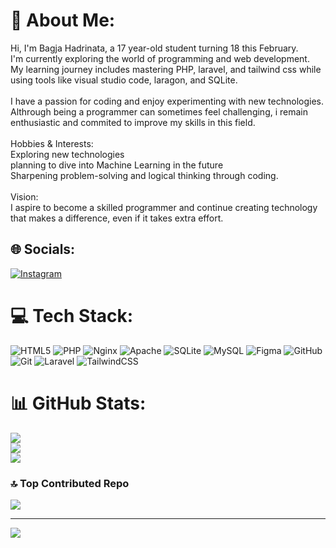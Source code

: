 # 💫 About Me:
Hi, I'm Bagja Hadrinata, a 17 year-old student turning 18 this February.<br>I'm currently exploring the world of programming and web development.<br>My learning journey includes mastering PHP, laravel, and tailwind css while using tools like visual studio code, laragon, and SQLite.<br><br>I have a passion for coding and enjoy experimenting with new technologies.<br>Althrough being a programmer can sometimes feel challenging, i remain enthusiastic and commited to improve my skills in this field.<br><br>Hobbies & Interests:<br>Exploring new technologies <br>planning to dive into Machine Learning in the future<br>Sharpening problem-solving and logical thinking through coding.<br><br>Vision:<br>I aspire to become a skilled programmer and continue creating technology that makes a difference, even if it takes extra effort.


## 🌐 Socials:
[![Instagram](https://img.shields.io/badge/Instagram-%23E4405F.svg?logo=Instagram&logoColor=white)](https://instagram.com/Bagja_Hadrinata) 

# 💻 Tech Stack:
![HTML5](https://img.shields.io/badge/html5-%23E34F26.svg?style=for-the-badge&logo=html5&logoColor=white) ![PHP](https://img.shields.io/badge/php-%23777BB4.svg?style=for-the-badge&logo=php&logoColor=white) ![Nginx](https://img.shields.io/badge/nginx-%23009639.svg?style=for-the-badge&logo=nginx&logoColor=white) ![Apache](https://img.shields.io/badge/apache-%23D42029.svg?style=for-the-badge&logo=apache&logoColor=white) ![SQLite](https://img.shields.io/badge/sqlite-%2307405e.svg?style=for-the-badge&logo=sqlite&logoColor=white) ![MySQL](https://img.shields.io/badge/mysql-4479A1.svg?style=for-the-badge&logo=mysql&logoColor=white) ![Figma](https://img.shields.io/badge/figma-%23F24E1E.svg?style=for-the-badge&logo=figma&logoColor=white) ![GitHub](https://img.shields.io/badge/github-%23121011.svg?style=for-the-badge&logo=github&logoColor=white) ![Git](https://img.shields.io/badge/git-%23F05033.svg?style=for-the-badge&logo=git&logoColor=white) ![Laravel](https://img.shields.io/badge/laravel-%23FF2D20.svg?style=for-the-badge&logo=laravel&logoColor=white) ![TailwindCSS](https://img.shields.io/badge/tailwindcss-%2338B2AC.svg?style=for-the-badge&logo=tailwind-css&logoColor=white)
# 📊 GitHub Stats:
![](https://github-readme-stats.vercel.app/api?username=JaaInHere&theme=dark&hide_border=false&include_all_commits=false&count_private=false)<br/>
![](https://github-readme-streak-stats.herokuapp.com/?user=JaaInHere&theme=dark&hide_border=false)<br/>
![](https://github-readme-stats.vercel.app/api/top-langs/?username=JaaInHere&theme=dark&hide_border=false&include_all_commits=false&count_private=false&layout=compact)

### 🔝 Top Contributed Repo
![](https://github-contributor-stats.vercel.app/api?username=JaaInHere&limit=5&theme=dark&combine_all_yearly_contributions=true)

---
[![](https://visitcount.itsvg.in/api?id=JaaInHere&icon=0&color=0)](https://visitcount.itsvg.in)

<!-- Proudly created with GPRM ( https://gprm.itsvg.in ) -->

